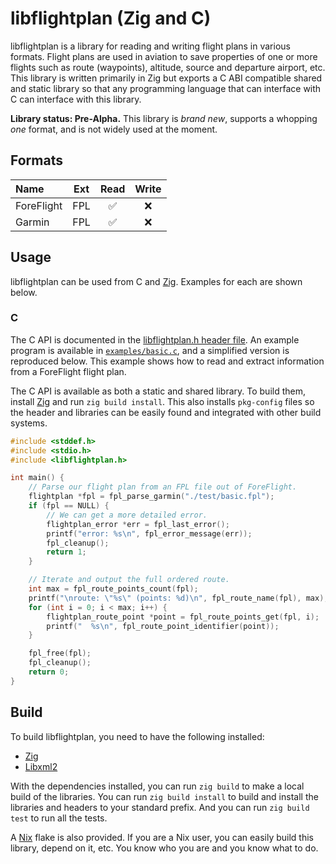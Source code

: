 # libflightplan (Zig and C)

libflightplan is a library for reading and writing flight plans in
various formats. Flight plans are used in aviation to save properties of
one or more flights such as route (waypoints), altitude, source and departure
airport, etc. This library is written primarily in Zig but exports a C ABI
compatible shared and static library so that any programming language that
can interface with C can interface with this library.

**Library status: Pre-Alpha.** This library is _brand new_, supports
a whopping _one_ format, and is not widely used at the moment.

## Formats

| Name | Ext | Read | Write |
| :--- | :---: | :---: | :---: |
| ForeFlight | FPL | ✅ | ❌ |
| Garmin | FPL | ✅ | ❌ |

## Usage

libflightplan can be used from C and [Zig](https://ziglang.org/). Examples
for each are shown below.

### C

The C API is documented in the
[libflightplan.h header file](https://github.com/mitchellh/libflightplan/blob/main/include/libflightplan.h).
An example program is available in [`examples/basic.c`](https://github.com/mitchellh/libflightplan/blob/main/examples/basic.c),
and a simplified version is reproduced below. This example shows how to
read and extract information from a ForeFlight flight plan.

The C API is available as both a static and shared library. To build them,
install [Zig](https://ziglang.org/) and run `zig build install`. This also
installs `pkg-config` files so the header and libraries can be easily found
and integrated with other build systems.

```c
#include <stddef.h>
#include <stdio.h>
#include <libflightplan.h>

int main() {
	// Parse our flight plan from an FPL file out of ForeFlight.
	flightplan *fpl = fpl_parse_garmin("./test/basic.fpl");
	if (fpl == NULL) {
		// We can get a more detailed error.
		flightplan_error *err = fpl_last_error();
		printf("error: %s\n", fpl_error_message(err));
		fpl_cleanup();
		return 1;
	}

	// Iterate and output the full ordered route.
	int max = fpl_route_points_count(fpl);
	printf("\nroute: \"%s\" (points: %d)\n", fpl_route_name(fpl), max);
	for (int i = 0; i < max; i++) {
		flightplan_route_point *point = fpl_route_points_get(fpl, i);
		printf("  %s\n", fpl_route_point_identifier(point));
	}

	fpl_free(fpl);
	fpl_cleanup();
	return 0;
}
```

## Build

To build libflightplan, you need to have the following installed:

  * [Zig](https://ziglang.org/)
  * [Libxml2](http://www.xmlsoft.org/)

With the dependencies installed, you can run `zig build` to make a local
build of the libraries. You can run `zig build install` to build and install
the libraries and headers to your standard prefix. And you can run `zig build test`
to run all the tests.

A [Nix](https://nixos.org/) flake is also provided. If you are a Nix user, you
can easily build this library, depend on it, etc. You know who you are and you
know what to do.

